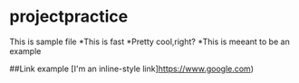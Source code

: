# projectpractice
This is sample file
*This is fast
*Pretty cool,right?
*This is meeant to be an example

##Link example
[I'm an inline-style link]https://www.google.com)